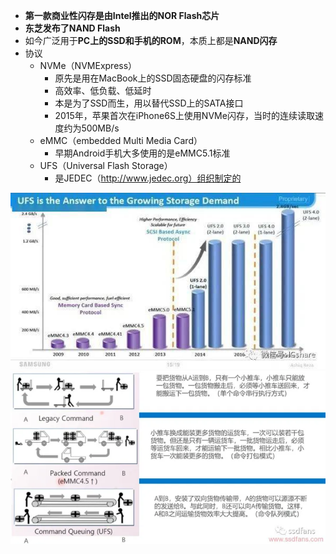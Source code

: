 - **第一款商业性闪存是由Intel推出的NOR Flash芯片**
- **东芝发布了NAND Flash**
- 如今广泛用于**PC上的SSD和手机的ROM**，本质上都是**NAND闪存**
- 协议
	- NVMe（NVMExpress）
		- 原先是用在MacBook上的SSD固态硬盘的闪存标准
		- 高效率、低负载、低延时
		- 本是为了SSD而生，用以替代SSD上的SATA接口
		- 2015年，苹果首次在iPhone6S上使用NVMe闪存，当时的连续读取速度约为500MB/s
	- eMMC（embedded Multi Media Card）
		- 早期Android手机大多使用的是eMMC5.1标准
	- UFS（Universal Flash Storage）
		- 是JEDEC（http://www.jedec.org）组织制定的


![](../photo/Pasted%20image%2020230616103854.png)
![](../photo/Pasted%20image%2020230616104826.png)